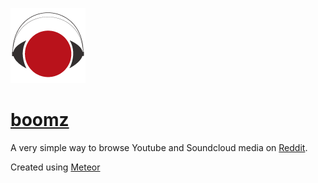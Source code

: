 ![logo](https://raw.githubusercontent.com/coffee-cup/rplayer/master/public/icons/boomz_logo_120.png)

# [boomz](https://boomz.xyz/)

A very simple way to browse Youtube and Soundcloud media on [Reddit](https://www.reddit.com/).

Created using [Meteor](https://www.meteor.com/)
